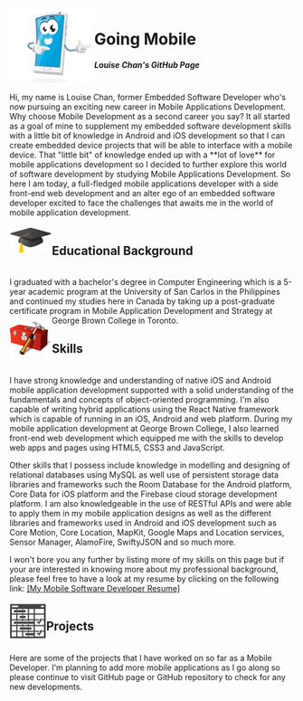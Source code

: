 <img align="left" src="./images/mobile_icon.png" alt="Mobile phone cartoon" width=150 />

# Going Mobile
##### Louise Chan's GitHub Page  
<br>
Hi, my name is Louise Chan, former Embedded Software Developer who's now pursuing an exciting new career in Mobile Applications Development. Why choose Mobile Development as a second career you say? It all started as a goal of mine to supplement my embedded software development skills with a little bit of knowledge in Android and iOS development so that I can create embedded device projects that will be able to interface with a mobile device. That "little bit" of knowledge ended up with a **lot of love** for mobile applications development so I decided to further explore this world of software development by studying Mobile Applications Development. So here I am today, a full-fledged mobile applications developer with a side front-end web development and an alter ego of an embedded software developer excited to face the challenges that awaits me in the world of mobile application development.  
<br><br>
<img align="left" src="./images/graduation_cap.png" alt="Graduation cap icon" width=75 />

## Educational Background
<br>
I graduated with a bachelor's degree in Computer Engineering which is a 5-year academic program at the University of San Carlos in the Philippines and continued my studies here in Canada by taking up a post-graduate certificate program in Mobile Application Development and Strategy at George Brown College in Toronto.  

<img align="left" src="./images/toolbox.png" alt="Toolbox icon" width=75 /> 

## Skills
<br>
I have strong knowledge and understanding of native iOS and Android mobile application development supported with a solid understanding of the fundamentals and concepts of object-oriented programming. I'm also capable of writing hybrid applications using the React Native framework which is capable of running in an iOS, Android and web platform. During my mobile application development at George Brown College, I also learned front-end web development which equipped me with the skills to develop web apps and pages using HTML5, CSS3 and JavaScript.  

Other skills that I possess include knowledge in modelling and designing of relational databases using MySQL as well use of persistent storage data libraries and frameworks such the Room Database for the Android platform, Core Data for iOS platform and the Firebase cloud storage development platform. I am also knowledgeable in the use of RESTful APIs and were able to apply them in my mobile application designs as well as the different libraries and frameworks used in Android and iOS development such as Core Motion, Core Location, MapKit, Google Maps and Location services, Sensor Manager, AlamoFire, SwiftyJSON and so much more.

I won't bore you any further by listing more of my skills on this page but if your are interested in knowing more about my professional background, please feel free to have a look at my resume by clicking on the following link: <a href="./docs/LChan Mobile Developer Resume.pdf" target="_blank">[My Mobile Software Developer Resume]</a>
<br><br>
<img align="left" src="./images/project_icon.png" alt="Project schedule icon" width=65 /> 

## Projects
<br>
Here are some of the projects that I have worked on so far as a Mobile Developer. I'm planning to add more mobile applications as I go along so please continue to visit GitHub page or GitHub repository to check for any new developments. 








